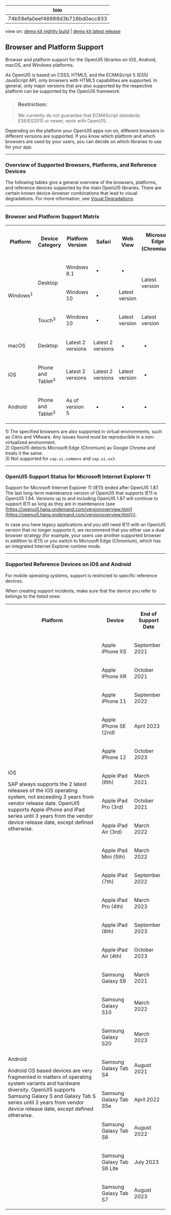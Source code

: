 <!-- loio74b59efa0eef48988d3b716bd0ecc933 -->

| loio |
| -----|
| 74b59efa0eef48988d3b716bd0ecc933 |

<div id="loio">

view on: [demo kit nightly build](https://openui5nightly.hana.ondemand.com/#/topic/74b59efa0eef48988d3b716bd0ecc933) | [demo kit latest release](https://openui5.hana.ondemand.com/#/topic/74b59efa0eef48988d3b716bd0ecc933)</div>

## Browser and Platform Support

Browser and platform support for the OpenUI5 libraries on iOS, Android, macOS, and Windows platforms.

As OpenUI5 is based on CSS3, HTML5, and the ECMAScript 5 \(ES5\) JavaScript API, only browsers with HTML5 capabilities are supported. In general, only major versions that are also supported by the respective platform can be supported by the OpenUI5 framework.

> ### Restriction:  
> We currently do not guarantee that ECMAScript standards ES6/ES2015 or newer, work with OpenUI5.

Depending on the platform your OpenUI5 apps run on, different browsers in different versions are supported. If you know which platform and which browsers are used by your users, you can decide on which libraries to use for your app.

***

### Overview of Supported Browsers, Platforms, and Reference Devices

The following tables give a general overview of the browsers, platforms, and reference devices supported by the main OpenUI5 libraries. There are certain known device-browser combinations that lead to visual degradations. For more information, see [Visual Degradations](Visual_Degradations_f08f296.md).

***

<a name="loio74b59efa0eef48988d3b716bd0ecc933__section_bgw_kns_hnb"/>

### Browser and Platform Support Matrix


<table>
<tr>
<th>

Platform



</th>
<th>

Device Category



</th>
<th>

Platform Version



</th>
<th>

Safari



</th>
<th>

Web View



</th>
<th>

Microsoft Edge \(Chromium\)<sup>2</sup>



</th>
<th>

Google Chrome



</th>
<th>

Mozilla Firefox



</th>
<th>

SAP Fiori Client



</th>
</tr>
<tr>
<td rowspan="3">

Windows<sup>1</sup>



</td>
<td rowspan="2">

Desktop



</td>
<td>

Windows 8.1



</td>
<td>

-



</td>
<td>

-



</td>
<td rowspan="2">

Latest version



</td>
<td rowspan="2">

Latest version



</td>
<td rowspan="3">

Latest version and latest Extended Support Release \(ESR\)



</td>
<td>

-



</td>
</tr>
<tr>
<td>

Windows 10



</td>
<td>

-



</td>
<td>

Latest version



</td>
<td>

-



</td>
</tr>
<tr>
<td>

Touch<sup>3</sup>



</td>
<td>

Windows 10



</td>
<td>

-



</td>
<td>

Latest version



</td>
<td>

Latest version



</td>
<td>

Latest version



</td>
<td>

Latest version



</td>
</tr>
<tr>
<td>

macOS



</td>
<td>

Desktop



</td>
<td>

Latest 2 versions



</td>
<td>

Latest 2 versions



</td>
<td>

-



</td>
<td>

-



</td>
<td>

Latest version<sup>3</sup>



</td>
<td>

-



</td>
<td>

-



</td>
</tr>
<tr>
<td>

iOS



</td>
<td>

Phone and Tablet<sup>3</sup>



</td>
<td>

Latest 2 versions



</td>
<td>

Latest 2 versions



</td>
<td>

Latest version



</td>
<td>

-



</td>
<td>

-



</td>
<td>

-



</td>
<td>

Latest version



</td>
</tr>
<tr>
<td>

Android



</td>
<td>

Phone and Tablet<sup>3</sup>



</td>
<td>

As of version 5



</td>
<td>

-



</td>
<td>

-



</td>
<td>

-



</td>
<td>

Latest version



</td>
<td>

-



</td>
<td>

Latest version



</td>
</tr>
</table>

1\) The specified browsers are also supported in virtual environments, such as Citrix and VMware. Any issues found must be reproducible in a non-virtualized environment.  
 2\) OpenUI5 detects Microsoft Edge \(Chromium\) as Google Chrome and treats it the same.  
 3\) Not supported for `sap.ui.commons` and `sap.ui.ux3`.  
 

***

<a name="loio74b59efa0eef48988d3b716bd0ecc933__MS_IE"/>

### OpenUI5 Support Status for Microsoft Internet Explorer 11

Support for Microsoft Internet Explorer 11 \(IE11\) ended after OpenUI5 1.87. The last long-term maintenance version of OpenUI5 that supports IE11 is OpenUI5 1.84. Versions up to and including OpenUI5 1.87 will continue to support IE11 as long as they are in maintenance \(see [https://openui5.hana.ondemand.com/versionoverview.html](https://openui5.hana.ondemand.com/versionoverview.html)\).

In case you have legacy applications and you still need IE11 with an OpenUI5 version that no longer supports it, we recommend that you either use a dual browser strategy \(for example, your users use another supported browser in addition to IE11\) or you switch to Microsoft Edge \(Chromium\), which has an integrated Internet Explorer runtime mode.

***

<a name="loio74b59efa0eef48988d3b716bd0ecc933__section_n3t_dns_hnb"/>

### Supported Reference Devices on iOS and Android

For mobile operating systems, support is restricted to specific reference devices.

When creating support incidents, make sure that the device you refer to belongs to the listed ones:


<table>
<tr>
<th>

Platform



</th>
<th>

Device



</th>
<th>

End of Support Date



</th>
</tr>
<tr>
<td rowspan="13">

iOS

SAP always supports the 2 latest releases of the iOS operating system, not exceeding 3 years from vendor release date. OpenUI5 supports Apple iPhone and iPad series until 3 years from the vendor device release date, except defined otherwise.



</td>
<td>

Apple iPhone XS



</td>
<td>

September 2021



</td>
</tr>
<tr>
<td>

Apple iPhone XR



</td>
<td>

October 2021



</td>
</tr>
<tr>
<td>

Apple iPhone 11



</td>
<td>

September 2022



</td>
</tr>
<tr>
<td>

Apple iPhone SE \(2nd\)



</td>
<td>

April 2023



</td>
</tr>
<tr>
<td>

Apple iPhone 12



</td>
<td>

October 2023



</td>
</tr>
<tr>
<td>

Apple iPad \(6th\)



</td>
<td>

March 2021



</td>
</tr>
<tr>
<td>

Apple iPad Pro \(3rd\)



</td>
<td>

October 2021



</td>
</tr>
<tr>
<td>

Apple iPad Air \(3rd\)



</td>
<td>

March 2022



</td>
</tr>
<tr>
<td>

Apple iPad Mini \(5th\)



</td>
<td>

March 2022



</td>
</tr>
<tr>
<td>

Apple iPad \(7th\)



</td>
<td>

September 2022



</td>
</tr>
<tr>
<td>

Apple iPad Pro \(4th\)



</td>
<td>

March 2023



</td>
</tr>
<tr>
<td>

Apple iPad \(8th\)



</td>
<td>

September 2023



</td>
</tr>
<tr>
<td>

Apple iPad Air \(4th\)



</td>
<td>

October 2023



</td>
</tr>
<tr>
<td rowspan="8">

Android

Android OS based devices are very fragmented in matters of operating system variants and hardware diversity. OpenUI5 supports Samsung Galaxy S and Galaxy Tab S series until 3 years from vendor device release date, except defined otherwise.



</td>
<td>

Samsung Galaxy S9



</td>
<td>

March 2021



</td>
</tr>
<tr>
<td>

Samsung Galaxy S10



</td>
<td>

March 2022



</td>
</tr>
<tr>
<td>

Samsung Galaxy S20



</td>
<td>

March 2023



</td>
</tr>
<tr>
<td>

Samsung Galaxy Tab S4



</td>
<td>

August 2021



</td>
</tr>
<tr>
<td>

Samsung Galaxy Tab S5e



</td>
<td>

April 2022



</td>
</tr>
<tr>
<td>

Samsung Galaxy Tab S6



</td>
<td>

August 2022



</td>
</tr>
<tr>
<td>

Samsung Galaxy Tab S6 Lite



</td>
<td>

July 2023



</td>
</tr>
<tr>
<td>

Samsung Galaxy Tab S7



</td>
<td>

August 2023



</td>
</tr>
</table>

